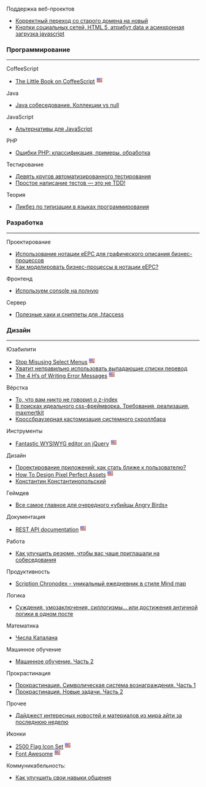 Поддержка веб-проектов

* [Корректный переход со старого домена на новый](http://habrahabr.ru/post/168471/)
* [Кнопки социальных сетей, HTML 5, атрибут data и асинхронная загрузка javascript](http://habrahabr.ru/post/166831/)

### Программирование
---

CoffeeScript

* [The Little Book on CoffeeScript](http://arcturo.github.com/library/coffeescript/) ![us]

Java

* [Java собеседование. Коллекции vs null](http://habrahabr.ru/post/164027/)

JavaScript

* [Альтернативы для JavaScript](http://habrahabr.ru/post/163033/)

PHP

* [Ошибки PHP: классификация, примеры, обработка](http://habrahabr.ru/post/161483/)

Тестирование

* [Девять кругов автоматизированного тестирования](http://habrahabr.ru/post/168451/)
* [Простое написание тестов — это не TDD!](http://habrahabr.ru/post/162417/)

Теория

* [Ликбез по типизации в языках программирования](http://habrahabr.ru/post/161205/)


### Разработка
---
Проектирование

* [Использование нотации eEPC для графического описания бизнес-процессов](http://habrahabr.ru/post/143273/)
* [Как моделировать бизнес-процессы в нотации eEPC?](http://habrahabr.ru/post/137086/)

Фронтенд

* [Используем console на полную](http://habrahabr.ru/post/114483/)

Сервер

* [Полезные хаки и сниппеты для .htaccess](http://habrahabr.ru/post/165701/)


### Дизайн
---

Юзабилити

* [Stop Misusing Select Menus](http://uxmovement.com/forms/stop-misusing-select-menus/) ![us]
* [Хватит неправильно использовать выпадающие списки перевод](http://habrahabr.ru/post/167219/)
* [The 4 H’s of Writing Error Messages](http://uxmas.com/2012/the-4-hs-of-writing-error-messages) ![us]

Вёрстка

* [То, что вам никто не говорил о z-index](http://habrahabr.ru/post/166435/)
* [В поисках идеального css-фреймворка. Требования, реализация, maxmertkit](http://habrahabr.ru/post/165373/)
* [Кроссбраузерная кастомизация системного скроллбара](http://habrahabr.ru/company/2gis/blog/169359/)

Инструменты

* [Fantastic WYSIWYG editor on jQuery](http://imperavi.com/redactor/) ![us]

Дизайн

* [Проектирование приложений: как стать ближе к пользователю?](http://habrahabr.ru/company/microsoft/blog/164233/)
* [How To Design Pixel Perfect Assets](http://blog.mengto.com/how-to-design-pixel-perfect-assets/) ![us]
* [Константин Константинопольский](http://tema.livejournal.com/1322108.html)

Геймдев

* [Все самое главное для очередного «убийцы Angry Birds»](http://habrahabr.ru/post/165347/)

Документация

* [REST API documentation](http://apiary.io/) ![us]

Работа

* [Как улучшить резюме, чтобы вас чаще приглашали на собеседования](http://lifehacker.ru/2012/12/13/best-cv/)

Продуктивность

* [Scription Chronodex - уникальный ежедневник в стиле Mind map](http://betteri.ru/post/scription-chronodex-unikalnyy-ezhednevnik-v-stile-mind-map.html)

Логика

* [Суждения, умозаключения, силлогизмы… или достижения античной логики в одном посте](http://habrahabr.ru/post/169059/)

Математика

* [Числа Каталана](http://habrahabr.ru/post/165295/)


Машинное обучение

* [Машинное обучение. Часть 2](http://habrahabr.ru/post/164211/)

Прокрастинация

* [Прокрастинация. Символическая система вознаграждения. Часть 1](http://habrahabr.ru/post/164623/)
* [Прокрастинация. Новые задачи. Часть 2](http://habrahabr.ru/post/165659/)


Прочее

* [Дайджест интересных новостей и материалов из мира айти за последнюю неделю](http://habrahabr.ru/company/zfort/)

Иконки

* [2500 Flag Icon Set](https://www.gosquared.com/resources/flag-icons) ![us]
* [Font Awesome](http://fortawesome.github.com/Font-Awesome/) ![us]

Коммуникабельность:

* [Как улучшить свои навыки общения](http://lifehacker.ru/2013/01/17/kak-uluchshit-svoi-navyki-obshheniya/)


[eng]: img/eng.png
[us]: img/us.png